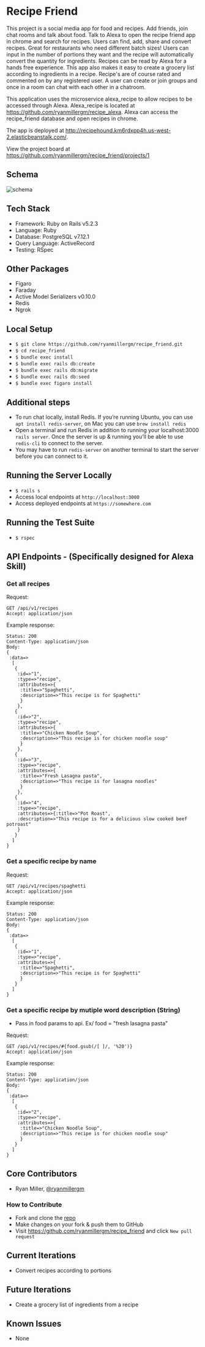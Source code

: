 # Recipe Friend

This project is a social media app for food and recipes. Add friends, join chat rooms and talk about food. Talk to Alexa to open the recipe friend app in chrome and search for recipes. Users can find, add, share and convert recipes. Great for restaurants who need different batch sizes! Users can input in the number of portions they want and the recipe will automatically convert the quantity for ingredients. Recipes can be read by Alexa for a hands free experience. This app also makes it easy to create a grocery list according to ingredients in a recipe. Recipe's are of course rated and commented on by any registered user. A user can create or join groups and once in a room can chat with each other in a chatroom. 

This application uses the microservice alexa_recipe to allow recipes to be accessed through Alexa. Alexa_recipe is located at https://github.com/ryanmillergm/recipe_alexa. Alexa can access the recipe_friend database and open recipes in chrome.

The app is deployed at http://recipehound.km6rdxpp4h.us-west-2.elasticbeanstalk.com/.

View the project board at https://github.com/ryanmillergm/recipe_friend/projects/1

## Schema
![schema](./public/images/recipe_friend_schema.png)

## Tech Stack
 - Framework: Ruby on Rails v5.2.3
 - Language: Ruby
 - Database: PostgreSQL v7.12.1
 - Query Language: ActiveRecord
 - Testing: RSpec

## Other Packages
 - Figaro
 - Faraday
 - Active Model Serializers v0.10.0
 - Redis
 - Ngrok

## Local Setup
 - `$ git clone https://github.com/ryanmillergm/recipe_friend.git`
 - `$ cd recipe_friend`
 - `$ bundle exec install`
 - `$ bundle exec rails db:create`
 - `$ bundle exec rails db:migrate`
 - `$ bundle exec rails db:seed`
 - `$ bundle exec figaro install`

## Additional steps
 - To run chat locally, install Redis. If you’re running Ubuntu, you can use `apt install redis-server`, on Mac you can use `brew install redis`
 - Open a terminal and run Redis in addition to running your localhost:3000 `rails server`. Once the server is up & running you’ll be able to use `redis-cli` to connect to the server.
 -  You may have to run `redis-server` on another terminal to start the server before you can connect to it.

## Running the Server Locally
 - `$ rails s`
 - Access local endpoints at `http://localhost:3000`
 - Access deployed endpoints at `https://somewhere.com`

## Running the Test Suite
 - `$ rspec`

## API Endpoints - (Specifically designed for Alexa Skill)
 ### Get all recipes
Request:
```
GET /api/v1/recipes
Accept: application/json
```
Example response:
```
Status: 200
Content-Type: application/json
Body:
{
 :data=>
  [
   {
    :id=>"1", 
    :type=>"recipe", 
    :attributes=>{
     :title=>"Spaghetti", 
     :description=>"This recipe is for Spaghetti"
     }
    },
   {
    :id=>"2", 
    :type=>"recipe", 
    :attributes=>{
     :title=>"Chicken Noodle Soup", 
     :description=>"This recipe is for chicken noodle soup"
     }
    },
   {
    :id=>"3", 
    :type=>"recipe", 
    :attributes=>{
     :title=>"Fresh Lasagna pasta", 
     :description=>"This recipe is for lasagna noodles"
     }
    },
   {
    :id=>"4", 
    :type=>"recipe", 
    :attributes=>{:title=>"Pot Roast", 
    :description=>"This recipe is for a delicious slow cooked beef potroast"
    }
   }
  ]
}
```

### Get a specific recipe by name
Request:
```
GET /api/v1/recipes/spaghetti
Accept: application/json
```
Example response:
```
Status: 200
Content-Type: application/json
Body:
{
 :data=>
  [
   {
    :id=>"1", 
    :type=>"recipe", 
    :attributes=>{
     :title=>"Spaghetti", 
     :description=>"This recipe is for Spaghetti"
     }
   }
  ]
}
```

### Get a specific recipe by mutiple word description (String)
 - Pass in food params to api. Ex/ food = "fresh lasagna pasta"
 
Request:
```
GET /api/v1/recipes/#{food.gsub(/[ ]/, '%20')}
Accept: application/json
```
Example response:
```
Status: 200
Content-Type: application/json
Body:
{
 :data=>
  [
   {
    :id=>"2", 
    :type=>"recipe", 
    :attributes=>{
     :title=>"Chicken Noodle Soup", 
     :description=>"This recipe is for chicken noodle soup"
     }
   }
  ]
}
```

## Core Contributors
 - Ryan Miller, [@ryanmillergm](https://github.com/ryanmillergm)

### How to Contribute
 - Fork and clone the [repo](https://github.com/ryanmillergm/recipe_friend.git)
 - Make changes on your fork & push them to GitHub
 - Visit https://github.com/ryanmillergm/recipe_friend and click `New pull request`
 
## Current Iterations
 - Convert recipes according to portions

## Future Iterations
 - Create a grocery list of ingredients from a recipe

## Known Issues
 - None

